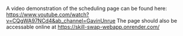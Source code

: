 A video demonstration of the scheduling page can be found here: https://www.youtube.com/watch?v=CQgWA97NCd4&ab_channel=GavinUnrue
The page should also be accessable online at https://skill-swap-webapp.onrender.com/ 
